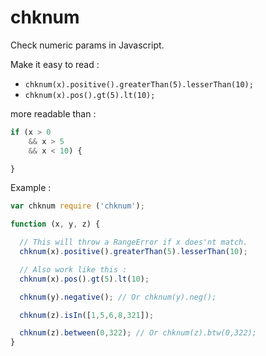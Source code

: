 # chknum

Check numeric params in Javascript.

Make it easy to read :
- `chknum(x).positive().greaterThan(5).lesserThan(10);`
- `chknum(x).pos().gt(5).lt(10);`

more readable than :
```js
if (x > 0
    && x > 5
    && x < 10) {

}
```

Example :
```js
var chknum require ('chknum');

function (x, y, z) {

  // This will throw a RangeError if x does'nt match.
  chknum(x).positive().greaterThan(5).lesserThan(10);

  // Also work like this :
  chknum(x).pos().gt(5).lt(10);

  chknum(y).negative(); // Or chknum(y).neg();

  chknum(z).isIn([1,5,6,8,321]);

  chknum(z).between(0,322); // Or chknum(z).btw(0,322);
}
```
